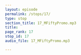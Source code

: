 ```yaml
---
layout: episode
permalink: /stops/17/
type: stop
section_title: 17_MFiftyPromo.mp3
title: 
page_rank: 17
stop_id: 17
audio_file: 17_MFiftyPromo.mp3

---
```

